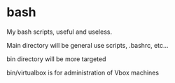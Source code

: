 # bash
My bash scripts, useful and useless.

Main directory will be general use scripts, .bashrc, etc...

bin directory will be more targeted

bin/virtualbox is for administration of Vbox machines
